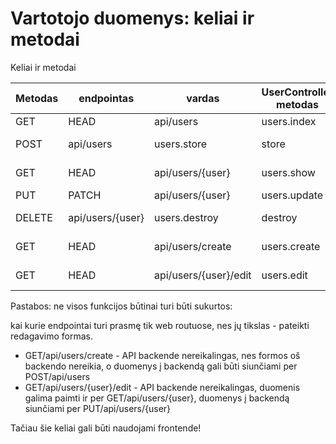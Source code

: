 # Vartotojo duomenys: keliai ir metodai

Keliai ir metodai

| Metodas   | endpointas           | vardas | UserController metodas | Paskirtis         | rolė                |
|-----------|-----------------------|---------------|----------------|-------------------|---------------------|
| GET|HEAD  | api/users             | users.index   | index          | sąrašas           | adminas             |
| POST      | api/users             | users.store   | store          | vartotojo kūrimas | adminas, svečias    |
| GET|HEAD  | api/users/{user}      | users.show    | show           | duomenų rodymas   | adminas, vartotojas |
| PUT|PATCH | api/users/{user}      | users.update  | update         | atnaujinimas      | adminas, vartotojas |
| DELETE    | api/users/{user}      | users.destroy | destroy        | trynimas          | adminas, vartotojas |
| GET|HEAD  | api/users/create      | users.create  | create         | kūrimo forma      | reikalinga tik web? |
| GET|HEAD  | api/users/{user}/edit | users.edit    | edit           | redagavimo forma  | reikalinga tik web? |

Pastabos:
ne visos funkcijos būtinai turi būti sukurtos:

kai kurie endpointai turi prasmę tik web routuose, nes jų tikslas - pateikti redagavimo formas.

- GET/api/users/create - API backende nereikalingas, nes formos oš backendo nereikia, o duomenys į backendą gali būti siunčiami per POST/api/users
- GET/api/users/{user}/edit - API backende nereikalingas, duomenis galima paimti ir per GET/api/users/{user}, duomenys į backendą siunčiami per PUT/api/users/{user}

Tačiau šie keliai gali būti naudojami frontende!
